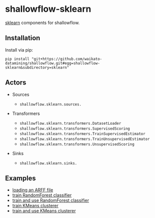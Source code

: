# shallowflow-sklearn
[sklearn](https://github.com/andymccurdy/redis-py) components for shallowflow.

## Installation

Install via pip:

```commandline
pip install "git+https://github.com/waikato-datamining/shallowflow.git#egg=shallowflow-sklearn&subdirectory=sklearn"
```

## Actors

* Sources

  * `shallowflow.sklearn.sources.`

* Transformers

  * `shallowflow.sklearn.transformers.DatasetLoader`
  * `shallowflow.sklearn.transformers.SupervisedScoring`
  * `shallowflow.sklearn.transformers.TrainSupervisedEstimator`
  * `shallowflow.sklearn.transformers.TrainUnsupervisedEstimator`
  * `shallowflow.sklearn.transformers.UnsupervisedScoring`
    
* Sinks

  * `shallowflow.sklearn.sinks.`
 

## Examples

* [loading an ARFF file](examples/load_arff_file.py)
* [train RandomForest classifier](examples/train_random_forest_classifier.py)
* [train and use RandomForest classifier](examples/train_and_use_random_forest_classifier.py)
* [train KMeans clusterer](examples/train_kmeans_clusterer.py)
* [train and use KMeans clusterer](examples/train_and_use_kmeans_clusterer.py)
